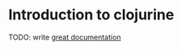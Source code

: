 # Introduction to clojurine

TODO: write [great documentation](http://jacobian.org/writing/what-to-write/)
